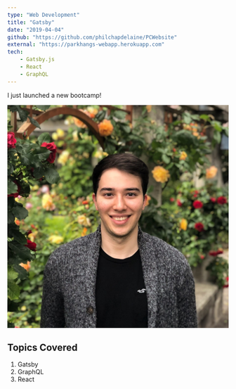 ```yaml
---
type: "Web Development"
title: "Gatsby"
date: "2019-04-04"
github: "https://github.com/philchapdelaine/PCWebsite"
external: "https://parkhangs-webapp.herokuapp.com"
tech:
    - Gatsby.js
    - React
    - GraphQL
---
```


I just launched a new bootcamp!

![Me](../images/@me.jpg)

## Topics Covered

1. Gatsby
2. GraphQL
3. React
